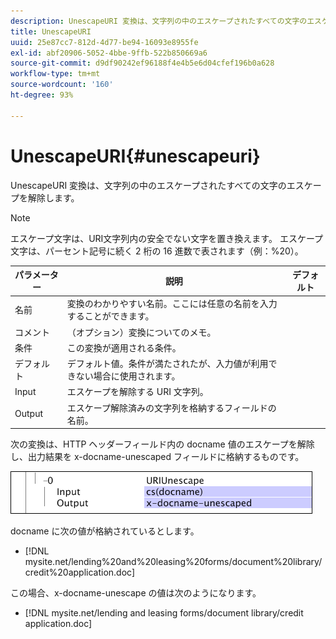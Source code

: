 ```yaml
---
description: UnescapeURI 変換は、文字列の中のエスケープされたすべての文字のエスケープを解除します。
title: UnescapeURI
uuid: 25e87cc7-812d-4d77-be94-16093e8955fe
exl-id: abf20906-5052-4bbe-9ffb-522b850669a6
source-git-commit: d9df90242ef96188f4e4b5e6d04cfef196b0a628
workflow-type: tm+mt
source-wordcount: '160'
ht-degree: 93%

---
```


# UnescapeURI{#unescapeuri}

UnescapeURI 変換は、文字列の中のエスケープされたすべての文字のエスケープを解除します。

>[!NOTE]
>
>エスケープ文字は、URI文字列内の安全でない文字を置き換えます。 エスケープ文字は、パーセント記号に続く 2 桁の 16 進数で表されます（例：%20）。

| パラメーター | 説明 | デフォルト |
|---|---|---|
| 名前 | 変換のわかりやすい名前。ここには任意の名前を入力することができます。 |  |
| コメント | （オプション）変換についてのメモ。 |  |
| 条件 | この変換が適用される条件。 |  |
| デフォルト | デフォルト値。条件が満たされたが、入力値が利用できない場合に使用されます。 |  |
| Input | エスケープを解除する URI 文字列。 |  |
| Output | エスケープ解除済みの文字列を格納するフィールドの名前。 |  |

次の変換は、HTTP ヘッダーフィールド内の docname 値のエスケープを解除し、出力結果を x-docname-unescaped フィールドに格納するものです。

![](assets/cfg_TransformationType_UnescapeURI.png)

docname に次の値が格納されているとします。

* [!DNL mysite.net/lending%20and%20leasing%20forms/document%20library/credit%20application.doc]

この場合、x-docname-unescape の値は次のようになります。

* [!DNL mysite.net/lending and leasing forms/document library/credit application.doc]
